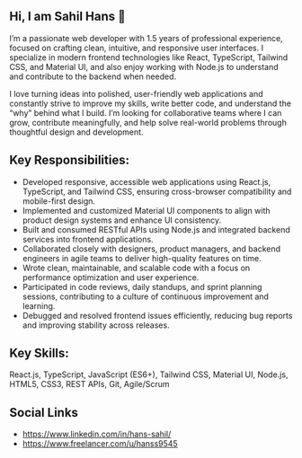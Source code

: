 ## Hi, I am Sahil Hans 👋

I’m a passionate web developer with 1.5 years of professional experience, focused on crafting clean, intuitive, and responsive user interfaces. I specialize in modern frontend technologies like React, TypeScript, Tailwind CSS, and Material UI, and also enjoy working with Node.js to understand and contribute to the backend when needed.

I love turning ideas into polished, user-friendly web applications and constantly strive to improve my skills, write better code, and understand the “why” behind what I build. I’m looking for collaborative teams where I can grow, contribute meaningfully, and help solve real-world problems through thoughtful design and development.

## Key Responsibilities:
 - Developed responsive, accessible web applications using React.js, TypeScript, and Tailwind CSS, ensuring cross-browser compatibility and mobile-first design.
 - Implemented and customized Material UI components to align with product design systems and enhance UI consistency.
 - Built and consumed RESTful APIs using Node.js and integrated backend services into frontend applications.
 - Collaborated closely with designers, product managers, and backend engineers in agile teams to deliver high-quality features on time.
 - Wrote clean, maintainable, and scalable code with a focus on performance optimization and user experience.
 - Participated in code reviews, daily standups, and sprint planning sessions, contributing to a culture of continuous improvement and learning.
 - Debugged and resolved frontend issues efficiently, reducing bug reports and improving stability across releases.

## Key Skills:
React.js, TypeScript, JavaScript (ES6+), Tailwind CSS, Material UI, Node.js, HTML5, CSS3, REST APIs, Git, Agile/Scrum

## Social Links
- https://www.linkedin.com/in/hans-sahil/
- https://www.freelancer.com/u/hanss9545

